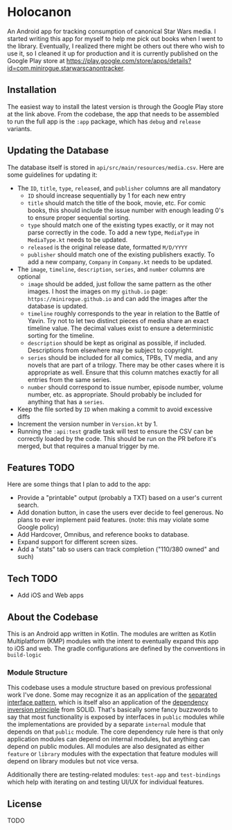 # Holocanon
An Android app for tracking consumption of canonical Star Wars media.
I started writing this app for myself to help me pick out books when I went to the library.
Eventually, I realized there might be others out there who wish to use it, so I cleaned it up for production and it is currently published on the Google Play store at https://play.google.com/store/apps/details?id=com.minirogue.starwarscanontracker.

## Installation
The easiest way to install the latest version is through the Google Play store at the link above.
From the codebase, the app that needs to be assembled to run the full app is the `:app` package, which has `debug` and `release` variants.

## Updating the Database
The database itself is stored in `api/src/main/resources/media.csv`. Here are some guidelines for updating it:
* The `ID`, `title`, `type`, `released`, and `publisher` columns are all mandatory
  * `ID` should increase sequentially by 1 for each new entry
  * `title` should match the title of the book, movie, etc. For comic books, this should include the issue number with enough leading 0's to ensure proper sequential sorting.
  * `type` should match one of the existing types exactly, or it may not parse correctly in the code. To add a new type, `MediaType` in `MediaType.kt` needs to be updated. 
  * `released` is the original release date, formatted `M/D/YYYY`
  * `publisher` should match one of the existing publishers exactly. To add a new company, `Company` in `Company.kt` needs to be updated.
* The `image`, `timeline`, `description`, `series`, and `number` columns are optional
  * `image` should be added, just follow the same pattern as the other images. I host the images on my `github.io` page: `https://minirogue.github.io` and can add the images after the database is updated.
  * `timeline` roughly corresponds to the year in relation to the Battle of Yavin. Try not to let two distinct pieces of media share an exact timeline value. The decimal values exist to ensure a deterministic sorting for the timeline.
  * `description` should be kept as original as possible, if included. Descriptions from elsewhere may be subject to copyright.
  * `series` should be included for all comics, TPBs, TV media, and any novels that are part of a trilogy. There may be other cases where it is appropriate as well. Ensure that this column matches exactly for all entries from the same series.
  * `number` should correspond to issue number, episode number, volume number, etc. as appropriate. Should probably be included for anything that has a `series`.
* Keep the file sorted by `ID` when making a commit to avoid excessive diffs
* Increment the version number in `Version.kt` by 1.
* Running the `:api:test` gradle task will test to ensure the CSV can be correctly loaded by the code. This should be run on the PR before it's merged, but that requires a manual trigger by me.

## Features TODO
Here are some things that I plan to add to the app:

* Provide a "printable" output (probably a TXT) based on a user's current search.
* Add donation button, in case the users ever decide to feel generous. No plans to ever implement
  paid features. (note: this may violate some Google policy)
* Add Hardcover, Omnibus, and reference books to database.
* Expand support for different screen sizes.
* Add a "stats" tab so users can track completion ("110/380 owned" and such)

## Tech TODO

* Add iOS and Web apps

## About the Codebase

This is an Android app written in Kotlin.
The modules are written as Kotlin Multiplatform (KMP) modules with the intent to eventually expand this app to iOS and web.
The gradle configurations are defined by the conventions in `build-logic`

### Module Structure

This codebase uses a module structure based on previous professional work I've done.
Some may recognize it as an application of the [separated interface pattern](https://martinfowler.com/eaaCatalog/separatedInterface.html), which is itself also an application of the [dependency inversion principle](https://en.wikipedia.org/wiki/Dependency_inversion_principle) from SOLID.
That's basically some fancy buzzwords to say that most functionality is exposed by interfaces in `public` modules while the implementations are provided by a separate `internal` module that depends on that `public` module.
The core dependency rule here is that only application modules can depend on internal modules, but anything can depend on public modules.
All modules are also designated as either `feature` or `library` modules with the expectation that feature modules will depend on library modules but not vice versa.

Additionally there are testing-related modules: `test-app` and `test-bindings` which help with iterating on and testing UI/UX for individual features.

## License
TODO
